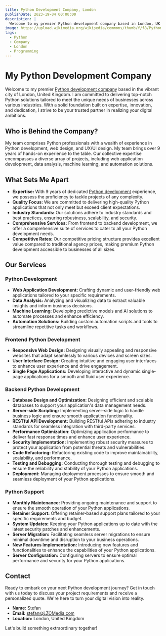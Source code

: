 ```yaml
---
title: Python Development Company, London
publishDate: 2023-19-04 00:00:00
description: |
  Welcome to my premier Python development company based in London, UK. I specialize in delivering top-notch Python solutions tailored to meet the unique needs of businesses across various industries.
image: https://upload.wikimedia.org/wikipedia/commons/thumb/f/f8/Python_logo_and_wordmark.svg/640px-Python_logo_and_wordmark.svg.png
tags:
  - Python
  - Company
  - London
  - Programming
---
```

# My Python Development Company

Welcome to my premier [Python development company](https://lzomedia.com) based in the vibrant city of London, United Kingdom.
I am committed to delivering top-notch Python solutions tailored to meet the unique needs of businesses across various industries.
With a solid foundation built on expertise, innovation, and dedication, I strive to be your trusted partner in realizing your digital ambitions.

## Who is Behind the Company?

My team comprises Python professionals with a wealth of experience in Python development,
web design, and UX/UI design.
My team brings over 9 years of hands-on experience to the table.
Our collective expertise encompasses a diverse array of projects,
including web application development, data analysis, machine learning, and automation solutions.

## What Sets Me Apart

- **Expertise:** With 9 years of dedicated [Python development](https://lzomedia.com) experience, we possess the proficiency to tackle projects of any complexity.
- **Quality Focus:** We are committed to delivering high-quality Python applications that not only meet but exceed client expectations.
- **Industry Standards:** Our solutions adhere to industry standards and best practices, ensuring robustness, scalability, and security.
- **Comprehensive Services:** From frontend to backend development, we offer a comprehensive suite of services to cater to all your Python development needs.
- **Competitive Rates:** Our competitive pricing structure provides excellent value compared to traditional agency prices, making premium Python development accessible to businesses of all sizes.

## Our Services

### Python Development

- **Web Application Development:** Crafting dynamic and user-friendly web applications tailored to your specific requirements.
- **Data Analysis:** Analyzing and visualizing data to extract valuable insights and inform business decisions.
- **Machine Learning:** Developing predictive models and AI solutions to automate processes and enhance efficiency.
- **Automation Solutions:** Building custom automation scripts and tools to streamline repetitive tasks and workflows.

### Frontend Python Development

- **Responsive Web Design:** Designing visually appealing and responsive websites that adapt seamlessly to various devices and screen sizes.
- **User Interface Design:** Creating intuitive and engaging user interfaces to enhance user experience and drive engagement.
- **Single Page Applications:** Developing interactive and dynamic single-page applications for a smooth and fluid user experience.

### Backend Python Development

- **Database Design and Optimization:** Designing efficient and scalable databases to support your application's data management needs.
- **Server-side Scripting:** Implementing server-side logic to handle business logic and ensure smooth application functionality.
- **RESTful API Development:** Building RESTful APIs adhering to industry standards for seamless integration with third-party services.
- **Performance Optimization:** Optimizing application performance to deliver fast response times and enhance user experience.
- **Security Implementation:** Implementing robust security measures to protect your application from potential threats and vulnerabilities.
- **Code Refactoring:** Refactoring existing code to improve maintainability, scalability, and performance.
- **Testing and Debugging:** Conducting thorough testing and debugging to ensure the reliability and stability of your Python applications.
- **Deployment:** Managing deployment processes to ensure smooth and seamless deployment of your Python applications.

### Python Support

- **Monthly Maintenance:** Providing ongoing maintenance and support to ensure the smooth operation of your Python applications.
- **Retainer Support:** Offering retainer-based support plans tailored to your specific requirements and budget.
- **System Updates:** Keeping your Python applications up to date with the latest security patches and enhancements.
- **Server Migration:** Facilitating seamless server migrations to ensure minimal downtime and disruption to your business operations.
- **New Features Implementation:** Introducing new features and functionalities to enhance the capabilities of your Python applications.
- **Server Configuration:** Configuring servers to ensure optimal performance and security for your Python applications.

## Contact

Ready to embark on your next Python development journey?
Get in touch with us today to discuss your project requirements and receive a personalized quote.
We're here to turn your digital vision into reality.

- **Name:** Stefan
- **Email:** stefan@LZOMedia.com
- **Location:** London, United Kingdom

Let's build something extraordinary together!
